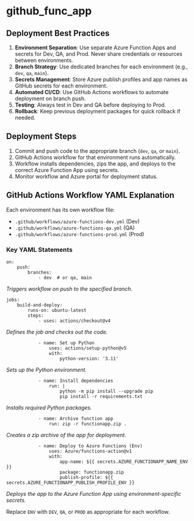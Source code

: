
# github_func_app

## Deployment Best Practices

1. **Environment Separation**: Use separate Azure Function Apps and secrets for Dev, QA, and Prod. Never share credentials or resources between environments.
2. **Branch Strategy**: Use dedicated branches for each environment (e.g., `dev`, `qa`, `main`).
3. **Secrets Management**: Store Azure publish profiles and app names as GitHub secrets for each environment.
4. **Automated CI/CD**: Use GitHub Actions workflows to automate deployment on branch push.
5. **Testing**: Always test in Dev and QA before deploying to Prod.
6. **Rollback**: Keep previous deployment packages for quick rollback if needed.

## Deployment Steps

1. Commit and push code to the appropriate branch (`dev`, `qa`, or `main`).
2. GitHub Actions workflow for that environment runs automatically.
3. Workflow installs dependencies, zips the app, and deploys to the correct Azure Function App using secrets.
4. Monitor workflow and Azure portal for deployment status.

## GitHub Actions Workflow YAML Explanation

Each environment has its own workflow file:
- `.github/workflows/azure-functions-dev.yml` (Dev)
- `.github/workflows/azure-functions-qa.yml` (QA)
- `.github/workflows/azure-functions-prod.yml` (Prod)

### Key YAML Statements

```
on:
	push:
		branches:
			- dev  # or qa, main
```
*Triggers workflow on push to the specified branch.*

```
jobs:
	build-and-deploy:
		runs-on: ubuntu-latest
		steps:
			- uses: actions/checkout@v4
```
*Defines the job and checks out the code.*

```
			- name: Set up Python
				uses: actions/setup-python@v5
				with:
					python-version: '3.11'
```
*Sets up the Python environment.*

```
			- name: Install dependencies
				run: |
					python -m pip install --upgrade pip
					pip install -r requirements.txt
```
*Installs required Python packages.*

```
			- name: Archive function app
				run: zip -r functionapp.zip .
```
*Creates a zip archive of the app for deployment.*

```
			- name: Deploy to Azure Functions (Env)
				uses: Azure/functions-action@v1
				with:
					app-name: ${{ secrets.AZURE_FUNCTIONAPP_NAME_ENV }}
					package: functionapp.zip
					publish-profile: ${{ secrets.AZURE_FUNCTIONAPP_PUBLISH_PROFILE_ENV }}
```
*Deploys the app to the Azure Function App using environment-specific secrets.*

Replace `ENV` with `DEV`, `QA`, or `PROD` as appropriate for each workflow.

